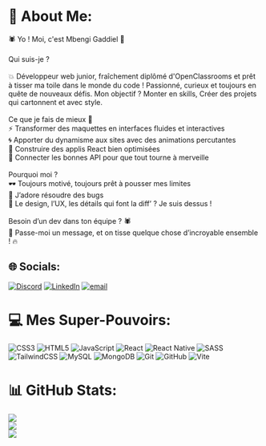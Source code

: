 # 💫 About Me:
🕷️ Yo ! Moi, c'est Mbengi Gaddiel 👋<br><br>Qui suis-je ?<br><br>💥 Développeur web junior, fraîchement diplômé d'OpenClassrooms et prêt à tisser ma toile dans le monde du code ! Passionné, curieux et toujours en quête de nouveaux défis. Mon objectif ? Monter en skills, Créer des projets qui cartonnent et avec style.<br><br>Ce que je fais de mieux 🎯<br>⚡ Transformer des maquettes en interfaces fluides et interactives<br>🌀 Apporter du dynamisme aux sites avec des animations percutantes<br>🚀 Construire des applis React bien optimisées<br>🔌 Connecter les bonnes API pour que tout tourne à merveille<br><br>Pourquoi moi ?<br>🕶️ Toujours motivé, toujours prêt à pousser mes limites<br>🧩 J’adore résoudre des bugs <br>🎨 Le design, l’UX, les détails qui font la diff’ ? Je suis dessus !<br><br>Besoin d’un dev dans ton équipe ? 🕷️<br>💬 Passe-moi un message, et on tisse quelque chose d’incroyable ensemble ! 🔥<br>


## 🌐 Socials:
[![Discord](https://img.shields.io/badge/Discord-%237289DA.svg?logo=discord&logoColor=white)](https://discord.gg/koumo75) [![LinkedIn](https://img.shields.io/badge/LinkedIn-%230077B5.svg?logo=linkedin&logoColor=white)](https://linkedin.com/in/gaddielmb) [![email](https://img.shields.io/badge/Email-D14836?logo=gmail&logoColor=white)](mailto:gaddielmb@gmail.com) 

# 💻 Mes Super-Pouvoirs:
![CSS3](https://img.shields.io/badge/css3-%231572B6.svg?style=for-the-badge&logo=css3&logoColor=white) ![HTML5](https://img.shields.io/badge/html5-%23E34F26.svg?style=for-the-badge&logo=html5&logoColor=white) ![JavaScript](https://img.shields.io/badge/javascript-%23323330.svg?style=for-the-badge&logo=javascript&logoColor=%23F7DF1E) ![React](https://img.shields.io/badge/react-%2320232a.svg?style=for-the-badge&logo=react&logoColor=%2361DAFB) ![React Native](https://img.shields.io/badge/react_native-%2320232a.svg?style=for-the-badge&logo=react&logoColor=%2361DAFB) ![SASS](https://img.shields.io/badge/SASS-hotpink.svg?style=for-the-badge&logo=SASS&logoColor=white) ![TailwindCSS](https://img.shields.io/badge/tailwindcss-%2338B2AC.svg?style=for-the-badge&logo=tailwind-css&logoColor=white) ![MySQL](https://img.shields.io/badge/mysql-4479A1.svg?style=for-the-badge&logo=mysql&logoColor=white) ![MongoDB](https://img.shields.io/badge/MongoDB-%234ea94b.svg?style=for-the-badge&logo=mongodb&logoColor=white) ![Git](https://img.shields.io/badge/git-%23F05033.svg?style=for-the-badge&logo=git&logoColor=white) ![GitHub](https://img.shields.io/badge/github-%23121011.svg?style=for-the-badge&logo=github&logoColor=white) ![Vite](https://img.shields.io/badge/vite-%23646CFF.svg?style=for-the-badge&logo=vite&logoColor=white)
# 📊 GitHub Stats:
![](https://github-readme-stats.vercel.app/api?username=Gaddmb&theme=dark&hide_border=true&include_all_commits=false&count_private=false)<br/>
![](https://nirzak-streak-stats.vercel.app/?user=Gaddmb&theme=dark&hide_border=true)<br/>
![](https://github-readme-stats.vercel.app/api/top-langs/?username=Gaddmb&theme=dark&hide_border=true&include_all_commits=false&count_private=false&layout=compact)

<!-- Proudly created with GPRM ( https://gprm.itsvg.in ) -->
